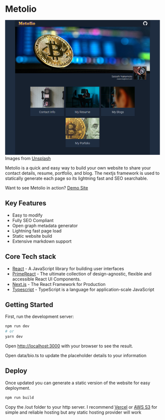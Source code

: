 # Metolio

![Logo](public/screenshot.png)
Images from [Unsplash](https://unsplash.com/)

Metolio is a quick and easy way to build your own website to share your contact details, resume, portfolio, and blog. The nextjs framework is used to statically generate each page so its lightning fast and SEO searchable.

Want to see Metolio in action? [Demo Site](https://metolio-github.vercel.app/)

## Key Features

- Easy to modify
- Fully SEO Compliant
- Open graph metadata generator
- Lightning fast page load
- Static website build
- Extensive markdown support

## Core Tech stack

- [React](https://reactjs.org/) - A JavaScript library for building user interfaces
- [PrimeReact](https://www.primefaces.org/primereact/) - The ultimate collection of design-agnostic, flexible and accessible React UI Components.
- [Next.js](https://nextjs.org/) - The React Framework for Production
- [Typescript](https://www.typescriptlang.org/) - TypeScript is a language for application-scale JavaScript

## Getting Started

First, run the development server:

```bash
npm run dev
# or
yarn dev
```

Open [http://localhost:3000](http://localhost:3000) with your browser to see the result.

Open data/bio.ts to update the placeholder details to your information

## Deploy

Once updated you can generate a static version of the website for easy deployment.

```bash
npm run build
```

Copy the /out folder to your http server. I recommend [Vercel](https://vercel.com/) or [AWS S3](https://aws.amazon.com/s3/) for simple and reliable hosting but any static hosting provider will work
